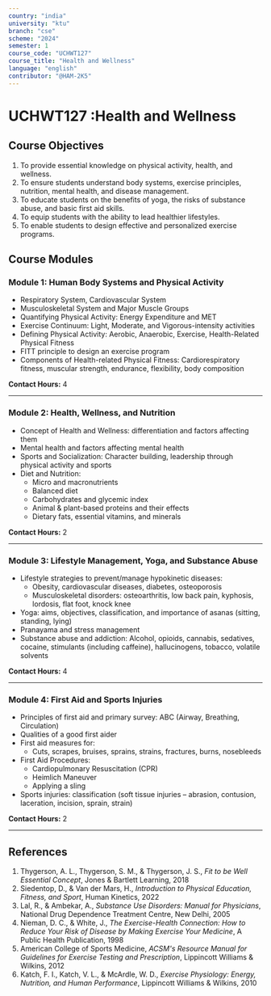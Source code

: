 ```yaml
---
country: "india"
university: "ktu"
branch: "cse"
scheme: "2024"
semester: 1
course_code: "UCHWT127"
course_title: "Health and Wellness"
language: "english"
contributor: "@HAM-2K5"
---
```


# UCHWT127 :Health and Wellness

## Course Objectives
1. To provide essential knowledge on physical activity, health, and wellness.  
2. To ensure students understand body systems, exercise principles, nutrition, mental health, and disease management.  
3. To educate students on the benefits of yoga, the risks of substance abuse, and basic first aid skills.  
4. To equip students with the ability to lead healthier lifestyles.  
5. To enable students to design effective and personalized exercise programs.  

## Course Modules

### Module 1: Human Body Systems and Physical Activity
- Respiratory System, Cardiovascular System  
- Musculoskeletal System and Major Muscle Groups  
- Quantifying Physical Activity: Energy Expenditure and MET  
- Exercise Continuum: Light, Moderate, and Vigorous-intensity activities  
- Defining Physical Activity: Aerobic, Anaerobic, Exercise, Health-Related Physical Fitness  
- FITT principle to design an exercise program  
- Components of Health-related Physical Fitness: Cardiorespiratory fitness, muscular strength, endurance, flexibility, body composition  

**Contact Hours:** 4

---

### Module 2: Health, Wellness, and Nutrition
- Concept of Health and Wellness: differentiation and factors affecting them  
- Mental health and factors affecting mental health  
- Sports and Socialization: Character building, leadership through physical activity and sports  
- Diet and Nutrition:
  - Micro and macronutrients  
  - Balanced diet  
  - Carbohydrates and glycemic index  
  - Animal & plant-based proteins and their effects  
  - Dietary fats, essential vitamins, and minerals  

**Contact Hours:** 2

---

### Module 3: Lifestyle Management, Yoga, and Substance Abuse
- Lifestyle strategies to prevent/manage hypokinetic diseases:
  - Obesity, cardiovascular diseases, diabetes, osteoporosis  
  - Musculoskeletal disorders: osteoarthritis, low back pain, kyphosis, lordosis, flat foot, knock knee  
- Yoga: aims, objectives, classification, and importance of asanas (sitting, standing, lying)  
- Pranayama and stress management  
- Substance abuse and addiction: Alcohol, opioids, cannabis, sedatives, cocaine, stimulants (including caffeine), hallucinogens, tobacco, volatile solvents  

**Contact Hours:** 4

---

### Module 4: First Aid and Sports Injuries
- Principles of first aid and primary survey: ABC (Airway, Breathing, Circulation)  
- Qualities of a good first aider  
- First aid measures for:
  - Cuts, scrapes, bruises, sprains, strains, fractures, burns, nosebleeds  
- First Aid Procedures:
  - Cardiopulmonary Resuscitation (CPR)  
  - Heimlich Maneuver  
  - Applying a sling  
- Sports injuries: classification (soft tissue injuries – abrasion, contusion, laceration, incision, sprain, strain)  

**Contact Hours:** 2

---

## References
1. Thygerson, A. L., Thygerson, S. M., & Thygerson, J. S., *Fit to be Well Essential Concept*, Jones & Bartlett Learning, 2018  
2. Siedentop, D., & Van der Mars, H., *Introduction to Physical Education, Fitness, and Sport*, Human Kinetics, 2022  
3. Lal, R., & Ambekar, A., *Substance Use Disorders: Manual for Physicians*, National Drug Dependence Treatment Centre, New Delhi, 2005  
4. Nieman, D. C., & White, J., *The Exercise-Health Connection: How to Reduce Your Risk of Disease by Making Exercise Your Medicine*, A Public Health Publication, 1998  
5. American College of Sports Medicine, *ACSM's Resource Manual for Guidelines for Exercise Testing and Prescription*, Lippincott Williams & Wilkins, 2012  
6. Katch, F. I., Katch, V. L., & McArdle, W. D., *Exercise Physiology: Energy, Nutrition, and Human Performance*, Lippincott Williams & Wilkins, 2010
